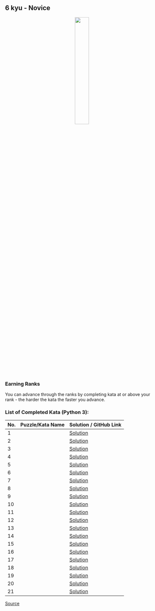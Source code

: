 ## 6 kyu - Novice

<div align="center"> 
<img width="30%" height="30%" src="https://github.com/ikostan/codewars/blob/master/img/copy-rank-kyu.png" hspace="10">
</div>

### Earning Ranks
You can advance through the ranks by completing kata at or above your rank - the harder the kata the faster you advance.

### List of Completed Kata (Python 3):

| No. | Puzzle/Kata Name                                                                                           | Solution / GitHub Link |
|-----|------------------------------------------------------------------------------------------------------------|------------------------|
|1    |[]()|[Solution]()|
|2    |[]()|[Solution]()|
|3    |[]()|[Solution]()|
|4    |[]()|[Solution]()|
|5    |[]()|[Solution]()|
|6    |[]()|[Solution]()|
|7    |[]()|[Solution]()|
|8    |[]()|[Solution]()|
|9    |[]()|[Solution]()|
|10   |[]()|[Solution]()|
|11   |[]()|[Solution]()|
|12   |[]()|[Solution]()|
|13   |[]()|[Solution]()|
|14   |[]()|[Solution]()|
|15   |[]()|[Solution]()|
|16   |[]()|[Solution]()|
|17   |[]()|[Solution]()|
|18   |[]()|[Solution]()|
|19   |[]()|[Solution]()|
|20   |[]()|[Solution]()|
|21   |[]()|[Solution]()|

[Source](https://www.codewars.com/about)
